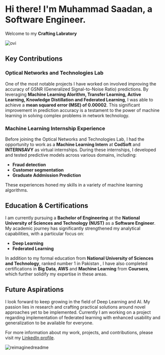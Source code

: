 # Hi there! I'm Muhammad Saadan, a Software Engineer.

Welcome to my **Crafting Labratory**

<img src="https://github-readme-stats.vercel.app/api/top-langs?username=saadan1234&show_icons=true&locale=en&layout=compact&theme=chartreuse-dark" alt="ovi" />

## Key Contributions

### Optical Networks and Technologies Lab
One of the most notable projects I have worked on involved improving the accuracy of GSNR (Generalized Signal-to-Noise Ratio) predictions. By leveraging **Machine Learning Alorithm, Transfer Learning, Active Learning, Knowledge Distillation and Federated Learning**, I was able to achieve a **mean squared error (MSE) of 0.00002**. This significant improvement in prediction accuracy is a testament to the power of machine learning in solving complex problems in network technology.

### Machine Learning Internship Experience
Before joining the Optical Networks and Technologies Lab, I had the opportunity to work as a **Machine Learning Intern** at **CodSoft** and **INTERNSAVY** as virtual internships. During these internships, I developed and tested predictive models across various domains, including:
- **Fraud detection**
- **Customer segmentation**
- **Graduate Addmission Prediction**

These experiences honed my skills in a variety of machine learning algorithms.

## Education & Certifications

I am currently pursuing a **Bachelor of Engineering** at the **National University of Sciences and Technology (NUST)** as a **Software Engineer**. My academic journey has significantly strengthened my analytical capabilities, with a particular focus on:
- **Deep Learning**
- **Federated Learning**

In addition to my formal education from **National University of Sciences and Technology**, ranked number 1 in Pakistan , I have also completed certifications in **Big Data**,  **AWS** and **Machine Learning** from **Coursera**, which further solidify my expertise in these areas.

## Future Aspirations

I look forward to keep growing in the field of Deep Learning and AI. My passion lies in research and crafting practical solutions around novel approaches yet to be implemented. Currently I am working on a project regarding implementation of federated learning with enhanced usability and generalization to be available for everyone.

For more information about my work, projects, and contributions, please visit my [LinkedIn profile](https://www.linkedin.com/in/muhammad-saadan-975474249/).

<img src="https://myreadme.vercel.app/api/embed/saadan1234?panels=userstatistics,toplanguages,commitgraph,toprepositories" alt="reimaginedreadme" />

